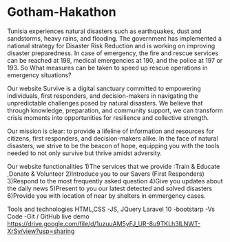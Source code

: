 # Gotham-Hakathon

Tunisia experiences natural disasters such as earthquakes, dust and sandstorms, heavy rains, and flooding. The government has implemented a national strategy for Disaster Risk Reduction and is working on improving disaster preparedness. In case of emergency, the fire and rescue services can be reached at 198, medical emergencies at 190, and the police at 197 or 193. So What measures can be taken to speed up rescue operations in emergency situations?

Our website Survive is a digital sanctuary committed to empowering individuals, first responders, and decision-makers in navigating the unpredictable challenges posed by natural disasters. We believe that through knowledge, preparation, and community support, we can transform crisis moments into opportunities for resilience and collective strength.

Our mission is clear: to provide a lifeline of information and resources for citizens, first responders, and decision-makers alike. In the face of natural disasters, we strive to be the beacon of hope, equipping you with the tools needed to not only survive but thrive amidst adversity.

Our website functionalities
1)The services that we provide :Train & Educate ,Donate & Volunteer 2)Introduce you to our Savers (First Responders) 3)Respond to the most frequently asked question 4)Give you updates about the daily news 5)Present to you our latest detected and solved disasters 6)Provide you with location of near by shelters in emmergency cases.

Tools and technologies
HTML,CSS -JS, JQuery
Laravel 10 -bootstarp -Vs Code -Git / GitHub
live demo https://drive.google.com/file/d/1uzuuAM5yFJ_UR-8u9TKLh3lLNWT-XrSy/view?usp=sharing
